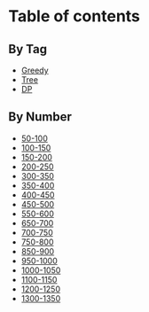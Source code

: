 # Table of contents

## By Tag

* [Greedy](README.md)
* [Tree](<README (1).md>)
* [DP](<README (1) (1).md>)

## By Number

* [50-100](by-number/50-100.md)
* [100-150](by-number/100-150.md)
* [150-200](by-number/150-200.md)
* [200-250](by-number/200-250.md)
* [300-350](by-number/300-350.md)
* [350-400](by-number/page-3.md)
* [400-450](by-number/400-450.md)
* [450-500](by-number/450-500.md)
* [550-600](by-number/550-600.md)
* [650-700](by-number/650-700.md)
* [700-750](by-number/700-750.md)
* [750-800](by-number/750-800.md)
* [850-900](by-number/850-900.md)
* [950-1000](by-number/950-1000.md)
* [1000-1050](by-number/1000-1050.md)
* [1100-1150](by-number/1100-1150.md)
* [1200-1250](by-number/1200-1250.md)
* [1300-1350](by-number/1300-1350.md)
